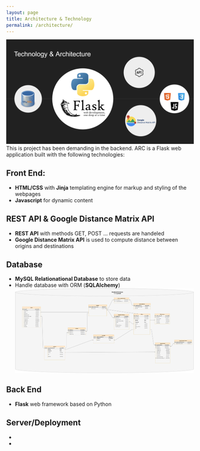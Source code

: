 ```yaml
---
layout: page
title: Architecture & Technology
permalink: /architecture/
---
```

![technology](./assets/images/tech.png)
This is project has been demanding in the backend.
ARC is a Flask web application built with the following technologies:
## Front End:
- **HTML/CSS** with **Jinja** templating engine for markup and styling of the webpages
- **Javascript** for dynamic content

## REST API & Google Distance Matrix API
- **REST API** with methods GET, POST ... requests are handeled
- **Google Distance Matrix API** is used to compute distance between origins and destinations


## Database
- **MySQL Relationational Database** to store data
- Handle database with ORM (**SQLAlchemy**)
![database](./assets/images/database.png)

## Back End
- **Flask** web framework based on Python

## Server/Deployment
- 
- 